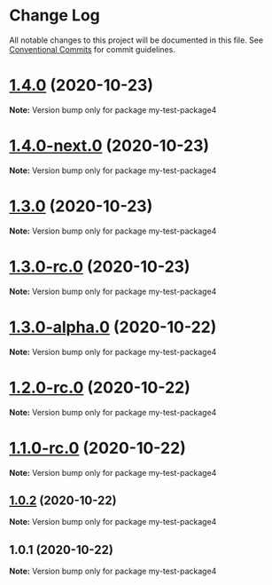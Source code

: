# Change Log

All notable changes to this project will be documented in this file.
See [Conventional Commits](https://conventionalcommits.org) for commit guidelines.

# [1.4.0](https://github.com/vladar/lerna-repo/compare/my-test-package4@1.4.0-next.0...my-test-package4@1.4.0) (2020-10-23)

**Note:** Version bump only for package my-test-package4





# [1.4.0-next.0](https://github.com/vladar/lerna-repo/compare/my-test-package4@1.3.0...my-test-package4@1.4.0-next.0) (2020-10-23)

**Note:** Version bump only for package my-test-package4





# [1.3.0](https://github.com/vladar/lerna-repo/compare/my-test-package4@1.3.0-rc.0...my-test-package4@1.3.0) (2020-10-23)

**Note:** Version bump only for package my-test-package4





# [1.3.0-rc.0](https://github.com/vladar/lerna-repo/compare/my-test-package4@1.3.0-alpha.0...my-test-package4@1.3.0-rc.0) (2020-10-23)

**Note:** Version bump only for package my-test-package4





# [1.3.0-alpha.0](https://github.com/vladar/lerna-repo/compare/my-test-package4@1.2.0-rc.0...my-test-package4@1.3.0-alpha.0) (2020-10-22)

**Note:** Version bump only for package my-test-package4





# [1.2.0-rc.0](https://github.com/vladar/lerna-repo/compare/my-test-package4@1.0.2...my-test-package4@1.2.0-rc.0) (2020-10-22)

**Note:** Version bump only for package my-test-package4





# [1.1.0-rc.0](https://github.com/vladar/lerna-repo/compare/my-test-package4@1.0.2...my-test-package4@1.1.0-rc.0) (2020-10-22)

**Note:** Version bump only for package my-test-package4






## [1.0.2](https://github.com/vladar/lerna-repo/compare/my-test-package4@1.0.1...my-test-package4@1.0.2) (2020-10-22)

**Note:** Version bump only for package my-test-package4





## 1.0.1 (2020-10-22)

**Note:** Version bump only for package my-test-package4
